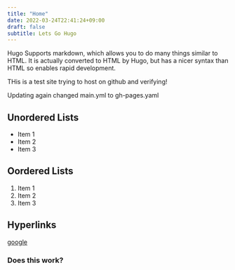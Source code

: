 ```yaml
---
title: "Home"
date: 2022-03-24T22:41:24+09:00
draft: false
subtitle: Lets Go Hugo
---
```

Hugo Supports markdown, which allows you to do many things similar to HTML. It is actually converted to HTML by Hugo, but has a nicer syntax than HTML so enables rapid development.

THis is a test site trying to host on github and verifying!

Updating again changed main.yml to gh-pages.yaml

## Unordered Lists

- Item 1
- Item 2
- Item 3

## Oordered Lists

1. Item 1
1. Item 2
1. Item 3

## Hyperlinks

[google](www.google.com)

<h3> Does this work?</h3>
